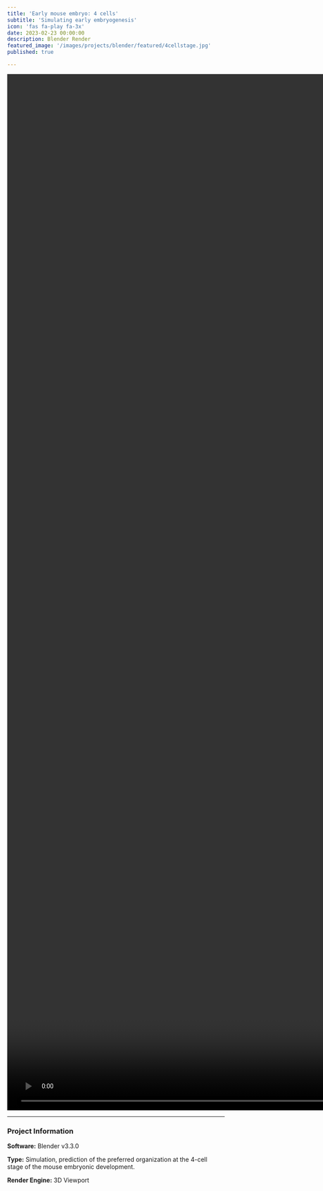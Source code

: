 ```yaml
---
title: 'Early mouse embryo: 4 cells'
subtitle: 'Simulating early embryogenesis'
icon: 'fas fa-play fa-3x'
date: 2023-02-23 00:00:00
description: Blender Render
featured_image: '/images/projects/blender/featured/4cellstage.jpg'
published: true

---
```


<video style="width:100vh; height:60vh;" controls loop autoplay>
    <source src="{{site.baseurl}}/images/projects/blender/full_size/4cellstage.mp4" type="video/mp4">
</video>

---

### Project Information

**Software:** Blender v3.3.0

**Type:** Simulation, prediction of the preferred organization at the 4-cell stage of the mouse embryonic development.

**Render Engine:** 3D Viewport